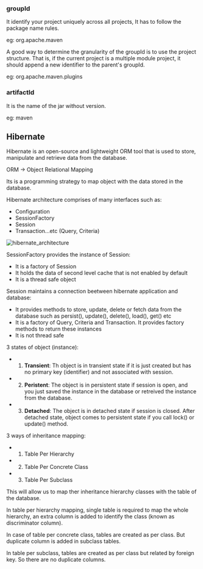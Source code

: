 ### groupId

It identify your project uniquely across all projects, It has to follow the package name rules.

eg: org.apache.maven

A good way to determine the granularity of the groupId is to use the project structure. That is, if the current project is a multiple module project, it should append a new identifier to the parent's groupId.

eg: org.apache.maven.plugins

### artifactId

It is the name of the jar without version.

eg: maven

## Hibernate

Hibernate is an open-source and lightweight ORM tool that is used to store, manipulate and retrieve data from the database.

ORM -> Object Relational Mapping

Its is a programming strategy to map object with the data stored in the database.

Hibernate architecture comprises of many interfaces such as:

- Configuration
- SessionFactory
- Session
- Transaction...etc (Query, Criteria)

![hibernate_architecture](https://vinkrish-notes.s3-us-west-2.amazonaws.com/hibernate_architecture.jpg)

SessionFactory provides the instance of Session:

- It is a factory of Session
- It holds the data of second level cache that is not enabled by default
- It is a thread safe object

Session maintains a connection beetween hibernate application and database:

- It provides methods to store, update, delete or fetch data from the database such as persist(), update(), delete(), load(), get() etc
- It is a factory of Query, Criteria and Transaction. It provides factory methods to return these instances
- It is not thread safe

3 states of object (instance):

- 1. **Transient**: Th object is in transient state if it is just created but has no primary key (identifier) and not associated with session.
- 2. **Peristent**: The object is in persistent state if session is open, and you just saved the instance in the database or retreived the instance from the database.
- 3. **Detached**: The object is in detached state if session is closed. After detached state, object comes to persistent state if you call lock() or update() method.

3 ways of inheritance mapping:

- 1. Table Per Hierarchy
- 2. Table Per Concrete Class
- 3. Table Per Subclass

This will allow us to map ther inheritance hierarchy classes with the table of the database.

In table per hierarchy mapping, single table is required to map the whole hierarchy, an extra column is added to identify the class (known as discriminator column).

In case of table per concrete class, tables are created as per class. But duplicate column is added in subclass tables.

In table per subclass, tables are created as per class but related by foreign key. So there are no duplicate columns.
